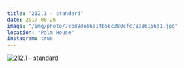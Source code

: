 ```yaml
---
title: "212.1 - standard"
date: 2017-08-26
image: "/img/photo/7cbd9de66a14b56c380cfc78386156d1.jpg"
location: "Palm House"
instagram: true
---
```


![212.1 - standard](/img/photo/7cbd9de66a14b56c380cfc78386156d1.jpg)
